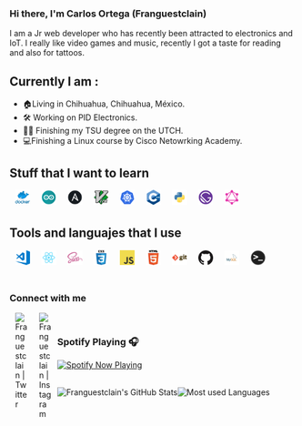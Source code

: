 ### Hi there, I'm Carlos Ortega (Franguestclain)
I am a Jr web developer who has recently been attracted to electronics and IoT. I really like video games and music, recently I got a taste for reading and also for tattoos.

## Currently I am :

- 🏠Living in Chihuahua, Chihuahua, México.
- 🛠 Working on PID Electronics.
- 👨‍🎓 Finishing my TSU degree on the UTCH.
- 💻Finishing a Linux course by Cisco Netowrking Academy.

## Stuff that I want to learn
<img align="left" style="margin: 0 10px" src="https://raw.githubusercontent.com/github/explore/80688e429a7d4ef2fca1e82350fe8e3517d3494d/topics/docker/docker.png" width="26px" alt="Docker" />

<img align="left" style="margin: 0 10px" src="https://raw.githubusercontent.com/github/explore/80688e429a7d4ef2fca1e82350fe8e3517d3494d/topics/arduino/arduino.png" width="26px" alt="Arduino" />

<img align="left" style="margin: 0 10px" src="https://raw.githubusercontent.com/github/explore/80688e429a7d4ef2fca1e82350fe8e3517d3494d/topics/ansible/ansible.png" width="26px" alt="Ansible" />

<img align="left" style="margin: 0 10px" src="https://raw.githubusercontent.com/github/explore/80688e429a7d4ef2fca1e82350fe8e3517d3494d/topics/vim/vim.png" width="26px" alt="Vim" />

<img align="left" style="margin: 0 10px" src="https://raw.githubusercontent.com/github/explore/80688e429a7d4ef2fca1e82350fe8e3517d3494d/topics/kubernetes/kubernetes.png" width="26px" alt="Kubernetes" />

<img align="left" style="margin: 0 10px" src="https://raw.githubusercontent.com/github/explore/80688e429a7d4ef2fca1e82350fe8e3517d3494d/topics/cpp/cpp.png" width="26px" alt="C++" />

<img align="left" style="margin: 0 10px" src="https://raw.githubusercontent.com/github/explore/80688e429a7d4ef2fca1e82350fe8e3517d3494d/topics/python/python.png" width="26px" alt="Python" />

<img align="left" style="margin: 0 10px" alt="Gatsby" width="26px" src="https://raw.githubusercontent.com/github/explore/e94815998e4e0713912fed477a1f346ec04c3da2/topics/gatsby/gatsby.png" style="max-width:100%;">

<img align="left" style="margin: 0 10px" alt="Gatsby" width="26px" src="https://raw.githubusercontent.com/github/explore/80688e429a7d4ef2fca1e82350fe8e3517d3494d/topics/graphql/graphql.png" style="max-width:100%;">

<br />
<br />

## Tools and languajes that I use
<img align="left" style="margin: 0 10px" src="https://raw.githubusercontent.com/github/explore/80688e429a7d4ef2fca1e82350fe8e3517d3494d/topics/visual-studio-code/visual-studio-code.png" width="26px" alt="Visual Studio Code" />

<img align="left" style="margin: 0 10px" src="https://raw.githubusercontent.com/github/explore/80688e429a7d4ef2fca1e82350fe8e3517d3494d/topics/react/react.png" width="26px" alt="ReactJs" />

<img align="left" style="margin: 0 10px" src="https://raw.githubusercontent.com/github/explore/80688e429a7d4ef2fca1e82350fe8e3517d3494d/topics/sass/sass.png" width="26px" alt="Sass" />

<img align="left" style="margin: 0 10px" src="https://raw.githubusercontent.com/github/explore/80688e429a7d4ef2fca1e82350fe8e3517d3494d/topics/css/css.png" width="26px" alt="CSS" />

<img align="left" style="margin: 0 10px" src="https://raw.githubusercontent.com/github/explore/80688e429a7d4ef2fca1e82350fe8e3517d3494d/topics/javascript/javascript.png" width="26px" alt="JavaScript" />

<img align="left" style="margin: 0 10px" src="https://raw.githubusercontent.com/github/explore/80688e429a7d4ef2fca1e82350fe8e3517d3494d/topics/html/html.png" width="26px" alt="HTML5" />

<img align="left" style="margin: 0 10px" src="https://raw.githubusercontent.com/github/explore/80688e429a7d4ef2fca1e82350fe8e3517d3494d/topics/git/git.png" width="26px" alt="HTML5" />

<img align="left" style="margin: 0 10px" src="https://raw.githubusercontent.com/github/explore/78df643247d429f6cc873026c0622819ad797942/topics/github/github.png" width="26px" alt="HTML5" />

<img align="left" style="margin: 0 10px" src="https://raw.githubusercontent.com/github/explore/80688e429a7d4ef2fca1e82350fe8e3517d3494d/topics/mysql/mysql.png" width="26px" alt="HTML5" />

<img align="left" style="margin: 0 10px" src="https://raw.githubusercontent.com/github/explore/80688e429a7d4ef2fca1e82350fe8e3517d3494d/topics/terminal/terminal.png" width="26px" alt="HTML5" />

<br />
<br />
<br />

### Connect with me
[<img align="left" style="margin: 0 10px" alt="Franguestclain | Twitter" width="22px" src="https://camo.githubusercontent.com/eacc870029bca30353239d9d629076ba4c18de75/68747470733a2f2f63646e2e6a7364656c6976722e6e65742f6e706d2f73696d706c652d69636f6e734076332f69636f6e732f747769747465722e737667" data-canonical-src="https://cdn.jsdelivr.net/npm/simple-icons@v3/icons/twitter.svg" style="max-width:100%;">][twitter]

[<img align="left" style="margin: 0 10px" alt="Franguestclain | Instagram" width="22px" src="https://cdn.jsdelivr.net/npm/simple-icons@v3/icons/instagram.svg" />][instagram]

<br />

### Spotify Playing 🎧

[<img src="https://spotify-now-playing-five.vercel.app//api/spotify-playing" alt="Spotify Now Playing" width="350" />](https://open.spotify.com/user/12150525712?si=ljgQ1vu0RDy_fiDbZzj4Dg)

<br />

<img align="left" alt="Franguestclain's GitHub Stats"  src="https://github-readme-stats.vercel.app/api?username=Franguestclain&count_private=true&show_icons=true&hide_border=true"/>

<img align="left" alt="Most used Languages"  src="https://github-readme-stats.vercel.app/api/top-langs/?username=Franguestclain&layout=compact&hide_border=true"/>





[twitter]: https://twitter.com/Franguestclain
[instagram]: https://www.instagram.com/franguestclain/?hl=es-la